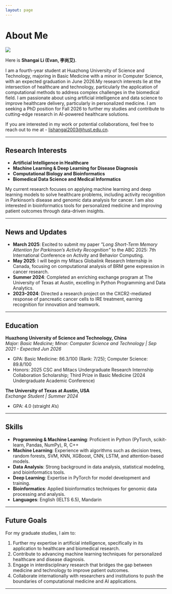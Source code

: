 ```yaml
---
layout: page
---
```


# About Me

<img src="https://alanqmql.github.io/lishangai.jpg" class="floatpic">

Here is **Shangai Li (Evan, 李尚艾)**.<br>

I am a fourth-year student at Huazhong University of Science and Technology, majoring in Basic Medicine with a minor in Computer Science, with an expected graduation in June 2026.My research interests lie at the intersection of healthcare and technology, particularly the application of computational methods to address complex challenges in the biomedical field. I am passionate about using artificial intelligence and data science to improve healthcare delivery, particularly in personalized medicine. I am seeking a PhD position for Fall 2026 to further my studies and contribute to cutting-edge research in AI-powered healthcare solutions.

If you are interested in my work or potential collaborations, feel free to reach out to me at - [lishangai2003@hust.edu.cn](mailto:lishangai2003@hust.edu.cn).

---

## Research Interests

- **Artificial Intelligence in Healthcare**
- **Machine Learning & Deep Learning for Disease Diagnosis**
- **Computational Biology and Bioinformatics**
- **Biomedical Data Science and Medical Informatics**

My current research focuses on applying machine learning and deep learning models to solve healthcare problems, including activity recognition in Parkinson’s disease and genomic data analysis for cancer. I am also interested in bioinformatics tools for personalized medicine and improving patient outcomes through data-driven insights.

---

## News and Updates

- **March 2025**: Excited to submit my paper *"Long Short-Term Memory Attention for Parkinson’s Activity Recognition"* to the ABC 2025: 7th International Conference on Activity and Behavior Computing.
- **May 2025**: I will begin my Mitacs Globalink Research Internship in Canada, focusing on computational analysis of BRM gene expression in cancer research.
- **Summer 2024**: Completed an enriching exchange program at The University of Texas at Austin, excelling in Python Programming and Data Analytics.
- **2023–2024**: Directed a research project on the CXCR2-mediated response of pancreatic cancer cells to IRE treatment, earning recognition for innovation and teamwork.

---

## Education

**Huazhong University of Science and Technology, China**  
*Major: Basic Medicine; Minor: Computer Science and Technology | Sep 2021 - Expected Jun 2026*

- GPA: Basic Medicine: 86.3/100 (Rank: 7/25); Computer Science: 89.8/100
- Honors: 2025 CSC and Mitacs Undergraduate Research Internship Collaboration Scholarship; Third Prize in Basic Medicine (2024 Undergraduate Academic Conference)

**The University of Texas at Austin, USA**  
*Exchange Student | Summer 2024*

- GPA: 4.0 (straight A’s)

---

## Skills

- **Programming & Machine Learning**: Proficient in Python (PyTorch, scikit-learn, Pandas, NumPy), R, C++
- **Machine Learning**: Experience with algorithms such as decision trees, random forests, SVM, KNN, XGBoost, CNN, LSTM, and attention-based models.
- **Data Analysis**: Strong background in data analysis, statistical modeling, and bioinformatics tools.
- **Deep Learning**: Expertise in PyTorch for model development and training.
- **Bioinformatics**: Applied bioinformatics techniques for genomic data processing and analysis.
- **Languages**: English (IELTS 6.5), Mandarin

---

## Future Goals

For my graduate studies, I aim to:

1. Further my expertise in artificial intelligence, specifically in its application to healthcare and biomedical research.
2. Contribute to advancing machine learning techniques for personalized healthcare and disease diagnosis.
3. Engage in interdisciplinary research that bridges the gap between medicine and technology to improve patient outcomes.
4. Collaborate internationally with researchers and institutions to push the boundaries of computational medicine and AI applications.

---